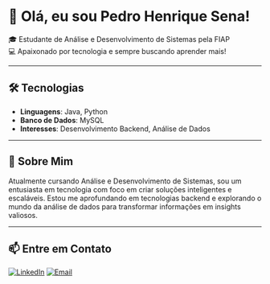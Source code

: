 # 👋 Olá, eu sou Pedro Henrique Sena!

🎓 Estudante de Análise e Desenvolvimento de Sistemas pela FIAP  
💻 Apaixonado por tecnologia e sempre buscando aprender mais!

---

## 🛠️ Tecnologias
- **Linguagens**: Java, Python  
- **Banco de Dados**: MySQL  
- **Interesses**: Desenvolvimento Backend, Análise de Dados  

---

## 🌟 Sobre Mim
Atualmente cursando Análise e Desenvolvimento de Sistemas, sou um entusiasta em tecnologia com foco em criar soluções inteligentes e escaláveis. Estou me aprofundando em tecnologias backend e explorando o mundo da análise de dados para transformar informações em insights valiosos.

---

## 📫 Entre em Contato
[![LinkedIn](https://img.shields.io/badge/LinkedIn-0077B5?style=for-the-badge&logo=linkedin&logoColor=white)]([https://www.linkedin.com/in/pedro-henrique-sena](https://www.linkedin.com/in/pedro-henrique-sena-a282b01ab/))  
[![Email](https://img.shields.io/badge/Email-D14836?style=for-the-badge&logo=gmail&logoColor=white)](mailto:pedrosena628@gmail.com)

